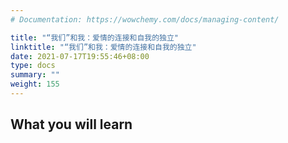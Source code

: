 ```yaml
---
# Documentation: https://wowchemy.com/docs/managing-content/

title: "“我们”和我：爱情的连接和自我的独立"
linktitle: "“我们”和我：爱情的连接和自我的独立"
date: 2021-07-17T19:55:46+08:00
type: docs
summary: ""
weight: 155
---
```


<!--more-->

## What you will learn

